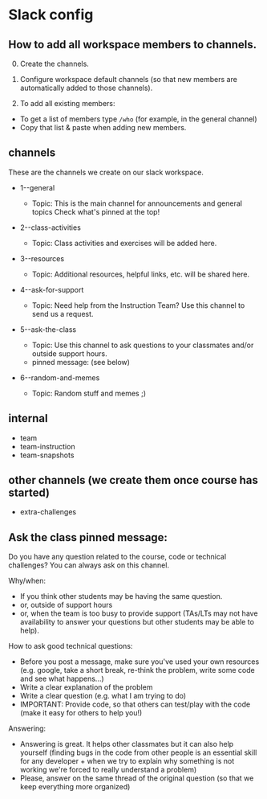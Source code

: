 

# Slack config


## How to add all workspace members to channels.

0. Create the channels.

1. Configure workspace default channels (so that new members are automatically added to those channels).

2. To add all existing members:
  - To get a list of members type `/who` (for example, in the general channel)
  - Copy that list & paste when adding new members.




## channels


These are the channels we create on our slack workspace.


- 1--general
  - Topic: This is the main channel for announcements and general topics
Check what's pinned at the top!

- 2--class-activities
  - Topic: Class activities and exercises will be added here.

- 3--resources
  - Topic: Additional resources, helpful links, etc. will be shared here.

- 4--ask-for-support
  - Topic: Need help from the Instruction Team? Use this channel to send us a request.

- 5--ask-the-class
  - Topic: Use this channel to ask questions to your classmates and/or outside support hours.
  - pinned message: (see below)

- 6--random-and-memes
  - Topic: Random stuff and memes ;) 




## internal
- team
- team-instruction
- team-snapshots


## other channels (we create them once course has started)
- extra-challenges




## Ask the class pinned message:

Do you have any question related to the course, code or technical challenges? You can always ask on this channel.

Why/when:
- If you think other students may be having the same question.
- or, outside of support hours
- or, when the team is too busy to provide support (TAs/LTs may not have availability to answer your questions but other students may be able to help).

How to ask good technical questions:
- Before you post a message, make sure you've used your own resources (e.g. google, take a short break, re-think the problem, write some code and see what happens...)
- Write a clear explanation of the problem
- Write a clear question (e.g. what I am trying to do)
- IMPORTANT: Provide code, so that others can test/play with the code (make it easy for others to help you!)

Answering:
- Answering is great. It helps other classmates but it can also help yourself (finding bugs in the code from other people is an essential skill for any developer + when we try to explain why something is not working we're forced to really understand a problem)
- Please, answer on the same thread of the original question (so that we keep everything more organized)


